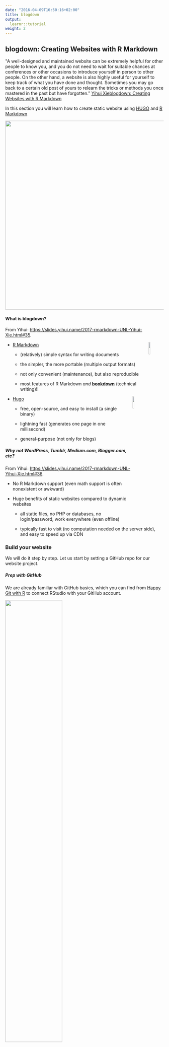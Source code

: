 ```yaml
---
date: "2016-04-09T16:50:16+02:00"
title: blogdown
output: 
  learnr::tutorial
weight: 2
---
```


## blogdown: Creating Websites with R Markdown

"A well-designed and maintained website can be extremely helpful for other people to know you, and you do not need to wait for suitable chances at conferences or other occasions to introduce yourself in person to other people. On the other hand, a website is also highly useful for yourself to keep track of what you have done and thought. Sometimes you may go back to a certain old post of yours to relearn the tricks or methods you once mastered in the past but have forgotten." [Yihui Xie](https://yihui.name/en/)[blogdown: Creating Websites with R Markdown](https://bookdown.org/yihui/blogdown/)

In this section you will learn how to create static website using [HUGO](https://gohugo.io) and [R Markdown](https://bookdown.org/yihui/rmarkdown/)

<img src="images/rmd_hugo_blogdown.png" width="600px" />

#### What is blogdown?

From Yihui: <https://slides.yihui.name/2017-rmarkdown-UNL-Yihui-Xie.html#35>.

- [R Markdown](https://rmarkdown.rstudio.com) <img src="https://www.rstudio.com/wp-content/uploads/2015/12/RStudio_Hex_rmarkdown.png" width="10%" align="right" />
    - (relatively) simple syntax for writing documents
    
    - the simpler, the more portable (multiple output formats)
    
    - not only convenient (maintenance), but also reproducible
    
    - most features of R Markdown _and_ [**bookdown**](https://bookdown.org) (technical writing)!!



- [Hugo](https://gohugo.io) <img src="https://gohugo.io/img/hugo.png" width="10%" align="right" />

    - free, open-source, and easy to install (a single binary)
    
    - lightning fast (generates one page in one millisecond)
    
    - general-purpose (not only for blogs)

##### Why not WordPress, Tumblr, Medium.com, Blogger.com, etc?

From Yihui: <https://slides.yihui.name/2017-rmarkdown-UNL-Yihui-Xie.html#36>.

- No R Markdown support (even math support is often nonexistent or awkward)

- Huge benefits of static websites compared to dynamic websites
    - all static files, no PHP or databases, no login/password, work everywhere (even offline)
    
    - typically fast to visit (no computation needed on the server side), and easy to speed up via CDN


### Build your website

We will do it step by step. Let us start by setting a GitHub repo for our website project.

##### Prep with GitHub

We are already familiar with GitHub basics, which you can find from [Happy Git with R](http://happygitwithr.com) to connect RStudio with your GitHub account.


<img 
src="http://happygitwithr.com/img/watch-me-diff-watch-me-rebase-smaller.png" align="middle" img width="60%"  
/>

We are going to assume you are already familiar with and have done:

☑️ Capter 5: [Register a GitHub account ](http://happygitwithr.com/github-acct.html)

☑️ Chapter 6: [Install or upgrade R and RStudio ](http://happygitwithr.com/install-r-rstudio.html)

* Go to your GitHub account and create a new repository

<img src="images/New_Repo.png" width="200px" style="display: block; margin: auto auto auto 0;" />

* Give it a meaningful name 
<img src="images/Create_New_Repo.png" width="300px" style="display: block; margin: auto auto auto 0;" />

* Copy repo's **HTTPS** address
<img src="images/HTTPS_GitHub.png" width="350px" style="display: block; margin: auto auto auto 0;" />

##### In RStudio

* Open a new project in RStudio: **File** ➡️ **New Project...**
<img src="images/RS_New_Project.png" width="250px" style="display: block; margin: auto auto auto 0;" />

* Select **Version Control** ➡️ **Git**
<img src="images/Select_Version_Control.png" width="250px" style="display: block; margin: auto auto auto 0;" />

* Paste the address of your Git repo  
<img src="images/set_up_git_connection.png" width="250px" style="display: block; margin: auto auto auto 0;" />

#### Install the packages

* Install <span style="color:red">**blogdown**</span>

`install.packages("blogdown")`


* Install <span style="color:red">**Hugo**</span> using blogdown

`blogdown::install_hugo()`


💡! If you already have those packages installed, you can check to update your <span style="color:red">Hugo</span> package

`blogdown::hugo_version() # check version`

`blogdown::update_hugo() # force an update`

💡! If you are having trouble installing the package try:

`install.packages("blogdown", repos = "http://cran.us.r-project.org")` 🤞

#### Build a website

We'll adopt a *simple is beautiful* approach and start building a website using a <span style="color:red">default theme</span>.

`blogdown::new_site()`

💡! To use a different theme (for example: *hugo-academic*):

`blogdown::new_site(theme = "gcushen/hugo-academic", theme_example = TRUE)`


To see the current **Hugo themes** go to <https://themes.gohugo.io/>.

Let the knowledge and familiarity with `blogdown` and `Hugo` grow first.🧐 Once you get familiar with `blogdown` and `Hugo` you can always switch to a different theme. 💇 <https://bookdown.org/yihui/blogdown/other-themes.html>

#### Structure of a HUGO site

<img src="images/Site_Structure.png" width="200px" style="display: block; margin: auto;" />

<img src="images/main_structure.png" width="200px" style="display: block; margin: auto;" />

<https://gohugo.io/getting-started/directory-structure/>

#### Serve site

* In the console type:

`blogdown::serve_site()` 

or, from `Addins` menu select `servesite` 

<img src="images/Serve_Site.png" width="200px" style="display: block; margin: auto;" />

Don't try to view your site in your teeny RStudio viewer, instead click on <span style="color:red">Show in new window</span>.

<img src="images/show_in_new_window.png" width="250px" style="display: block; margin: auto;" />

#### Notation we will adopt

- **Trailing slash** will indicate a directory name, e.g. `content/` means we are referring to a directory called *content*, not to a file named *content*.

<img src="images/trailing_slash.png" width="150px" style="display: block; margin: auto auto auto 0;" />

- **Leading slash** will indicate the root directory of your *project website*, e.g. `/content/about.md` means we are refering to `about.md` file which is under the root directory of the website project.  

<img src="images/leading_slash.png" width="150px" style="display: block; margin: auto auto auto 0;" />

### Building a website Step by Step

#### 👉 Go to the following GitHub repo to download the material: <https://github.com/TanjaKec/BlogdownWS>

##### From here on we will follow the steps given in Xaringan presentation available from [ 👉 here](https://tanjakec.github.io/BlogdownWS/Blogdown_WS_Slides/blogdown_workshop.html)

### Happy Blogging! 📢 



-----------------------------
© 2019 Tatjana Kecojevic
